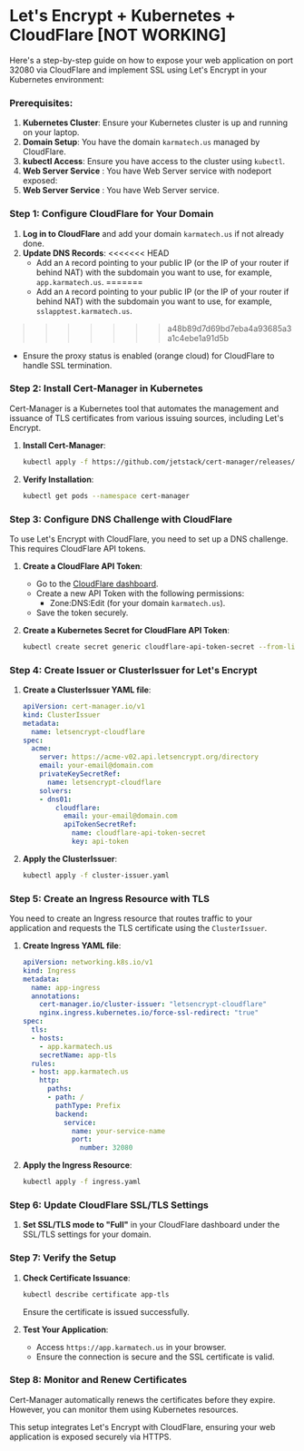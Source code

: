# Let's Encrypt + Kubernetes + CloudFlare [NOT WORKING]

Here's a step-by-step guide on how to expose your web application on port 32080 via CloudFlare and implement SSL using Let's Encrypt in your Kubernetes environment:

### Prerequisites:
1. **Kubernetes Cluster**: Ensure your Kubernetes cluster is up and running on your laptop.
2. **Domain Setup**: You have the domain `karmatech.us` managed by CloudFlare.
3. **kubectl Access**: Ensure you have access to the cluster using `kubectl`.
4. **Web Server Service** : You have Web Server service with nodeport exposed:
4. **Web Server Service** : You have Web Server service.

### Step 1: Configure CloudFlare for Your Domain
1. **Log in to CloudFlare** and add your domain `karmatech.us` if not already done.
2. **Update DNS Records**:
<<<<<<< HEAD
   - Add an `A` record pointing to your public IP (or the IP of your router if behind NAT) with the subdomain you want to use, for example, `app.karmatech.us`.
=======
   - Add an `A` record pointing to your public IP (or the IP of your router if behind NAT) with the subdomain you want to use, for example, `sslapptest.karmatech.us`.
>>>>>>> a48b89d7d69bd7eba4a93685a3a1c4ebe1a91d5b
   - Ensure the proxy status is enabled (orange cloud) for CloudFlare to handle SSL termination.

### Step 2: Install Cert-Manager in Kubernetes
Cert-Manager is a Kubernetes tool that automates the management and issuance of TLS certificates from various issuing sources, including Let's Encrypt.

1. **Install Cert-Manager**:
   ```bash
   kubectl apply -f https://github.com/jetstack/cert-manager/releases/download/v1.12.1/cert-manager.yaml
   ```

2. **Verify Installation**:
   ```bash
   kubectl get pods --namespace cert-manager
   ```

### Step 3: Configure DNS Challenge with CloudFlare
To use Let's Encrypt with CloudFlare, you need to set up a DNS challenge. This requires CloudFlare API tokens.

1. **Create a CloudFlare API Token**:
   - Go to the [CloudFlare dashboard](https://dash.cloudflare.com/profile/api-tokens).
   - Create a new API Token with the following permissions:
     - Zone:DNS:Edit (for your domain `karmatech.us`).
   - Save the token securely.

2. **Create a Kubernetes Secret for CloudFlare API Token**:
   ```bash
   kubectl create secret generic cloudflare-api-token-secret --from-literal=api-token=<YOUR_API_TOKEN>
   ```

### Step 4: Create Issuer or ClusterIssuer for Let's Encrypt
1. **Create a ClusterIssuer YAML file**:
   ```yaml
   apiVersion: cert-manager.io/v1
   kind: ClusterIssuer
   metadata:
     name: letsencrypt-cloudflare
   spec:
     acme:
       server: https://acme-v02.api.letsencrypt.org/directory
       email: your-email@domain.com
       privateKeySecretRef:
         name: letsencrypt-cloudflare
       solvers:
       - dns01:
           cloudflare:
             email: your-email@domain.com
             apiTokenSecretRef:
               name: cloudflare-api-token-secret
               key: api-token
   ```

2. **Apply the ClusterIssuer**:
   ```bash
   kubectl apply -f cluster-issuer.yaml
   ```

### Step 5: Create an Ingress Resource with TLS
You need to create an Ingress resource that routes traffic to your application and requests the TLS certificate using the `ClusterIssuer`.

1. **Create Ingress YAML file**:
   ```yaml
   apiVersion: networking.k8s.io/v1
   kind: Ingress
   metadata:
     name: app-ingress
     annotations:
       cert-manager.io/cluster-issuer: "letsencrypt-cloudflare"
       nginx.ingress.kubernetes.io/force-ssl-redirect: "true"
   spec:
     tls:
     - hosts:
       - app.karmatech.us
       secretName: app-tls
     rules:
     - host: app.karmatech.us
       http:
         paths:
         - path: /
           pathType: Prefix
           backend:
             service:
               name: your-service-name
               port:
                 number: 32080
   ```

2. **Apply the Ingress Resource**:
   ```bash
   kubectl apply -f ingress.yaml
   ```

### Step 6: Update CloudFlare SSL/TLS Settings
1. **Set SSL/TLS mode to "Full"** in your CloudFlare dashboard under the SSL/TLS settings for your domain.

### Step 7: Verify the Setup
1. **Check Certificate Issuance**:
   ```bash
   kubectl describe certificate app-tls
   ```
   Ensure the certificate is issued successfully.

2. **Test Your Application**:
   - Access `https://app.karmatech.us` in your browser.
   - Ensure the connection is secure and the SSL certificate is valid.

### Step 8: Monitor and Renew Certificates
Cert-Manager automatically renews the certificates before they expire. However, you can monitor them using Kubernetes resources.

This setup integrates Let's Encrypt with CloudFlare, ensuring your web application is exposed securely via HTTPS.